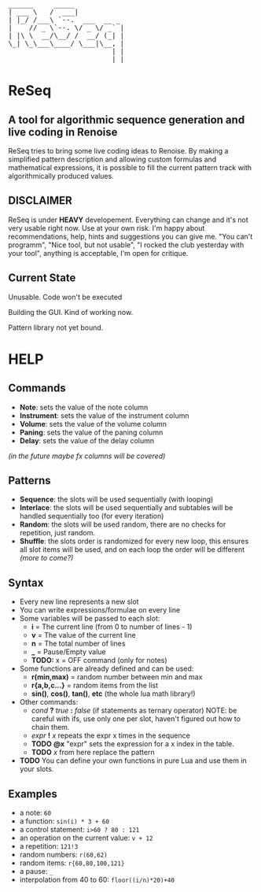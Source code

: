 <pre>
______     _____            
| ___ \   /  ___|           
| |_/ /___\ `--.  ___  __ _ 
|    // _ \`--. \/ _ \/ _` |
| |\ \  __/\__/ /  __/ (_| |
\_| \_\___\____/ \___|\__, |
                         | |
                         |_|
</pre>


ReSeq
=====

A tool for algorithmic sequence generation and live coding in Renoise
---------------------------------------------------------------------

ReSeq tries to bring some live coding ideas to Renoise. By making a simplified pattern description and allowing custom formulas and mathematical expressions, it is possible to fill the current pattern track with algorithmically produced values.

DISCLAIMER
----------

ReSeq is under **HEAVY** developement. Everything can change and it's not very usable right now. Use at your own risk. I'm happy about recommendations, help, hints and suggestions you can give me. "You can't programm", "Nice tool, but not usable", "I rocked the club yesterday with your tool", anything is acceptable, I'm open for critique.

Current State
-------------

Unusable. Code won't be executed

Building the GUI. Kind of working now.

Pattern library not yet bound.

HELP
====

Commands
--------

* __Note__: sets the value of the note column
* __Instrument__: sets the value of the instrument column
* __Volume__: sets the value of the volume column
* __Paning__: sets the value of the paning column
* __Delay__: sets the value of the delay column

_(in the future maybe fx columns will be covered)_

Patterns
--------

* __Sequence__: the slots will be used sequentially (with looping)
* __Interlace__: <not yet working> the slots will be used sequentially and subtables will be handled sequentially too (for every iteration)
* __Random__: the slots will be used random, there are no checks for repetition, just random.
* __Shuffle__: the slots order is randomized for every new loop, this ensures all slot items will be used, and on each loop the order will be different
_(more to come?)_

Syntax
------

* Every new line represents a new slot
* You can write expressions/formulae on every line
* Some variables will be passed to each slot:
	* **i** = The current line (from 0 to number of lines - 1)
	* **v** = The value of the current line
	* **n** = The total number of lines
	* **_** = Pause/Empty value
	* __TODO:__ x = OFF command (only for notes)
* Some functions are already defined and can be used:
	* **r(min,max)** = random number between min and max
	* **r{a,b,c...}** = random items from the list
	* **sin()**, **cos()**, **tan()**, **etc** (the whole lua math library!)
* Other commands:
	* _cond_ **?** _true_ **:** _false_ (if statements as ternary operator) NOTE: be careful with ifs, use only one per slot, haven't figured out how to chain them.
	* _expr_ **!** _x_ repeats the expr x times in the sequence
	* __TODO__ **@x** "expr" sets the expression for a x index in the table.
	* __TODO__ *x* from here replace the pattern
* __TODO__ You can define your own functions in pure Lua and use them in your slots.


Examples
--------
* a note: `60`
* a function: `sin(i) * 3 + 60`
* a control statement: `i>60 ? 80 : 121`
* an operation on the current value: `v + 12`
* a repetition: `121!3`
* random numbers: `r(60,62)`
* random items: `r{60,80,100,121}`
* a pause: `_`
* interpolation from 40 to 60: `floor((i/n)*20)+40`